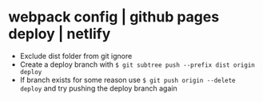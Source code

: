 # webpack config | github pages deploy | netlify

- Exclude dist folder from git ignore
- Create a deploy branch with
`$ git subtree push --prefix dist origin deploy`
- If branch exists for some reason use
`$ git push origin --delete deploy`
and try pushing the deploy branch again
